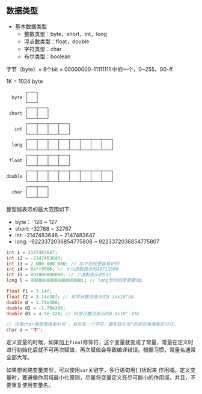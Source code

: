 ## 数据类型

- 基本数据类型
  - 整数类型：byte，short，int，long
  - 浮点数类型：float，double
  - 字符类型：char
  - 布尔类型：boolean

字节（byte）= 8个bit = 00000000`~`11111111 中的一个，0~255，00`~`ff

1K = 1024 byte

```ascii
       ┌───┐
  byte │   │
       └───┘
       ┌───┬───┐
 short │   │   │
       └───┴───┘
       ┌───┬───┬───┬───┐
   int │   │   │   │   │
       └───┴───┴───┴───┘
       ┌───┬───┬───┬───┬───┬───┬───┬───┐
  long │   │   │   │   │   │   │   │   │
       └───┴───┴───┴───┴───┴───┴───┴───┘
       ┌───┬───┬───┬───┐
 float │   │   │   │   │
       └───┴───┴───┴───┘
       ┌───┬───┬───┬───┬───┬───┬───┬───┐
double │   │   │   │   │   │   │   │   │
       └───┴───┴───┴───┴───┴───┴───┴───┘
       ┌───┬───┐
  char │   │   │
       └───┴───┘
```

整型能表示的最大范围如下:

- byte：-128 ~ 127
- short: -32768 ~ 32767
- int: -2147483648 ~ 2147483647
- long: -9223372036854775808 ~ 9223372036854775807

```java
int i = 2147483647;
int i2 = -2147483648;
int i3 = 2_000_000_000; // 加下划线更容易识别
int i4 = 0xff0000; // 十六进制表示的16711680
int i5 = 0b1000000000; // 二进制表示的512
long l = 9000000000000000000L; // long型的结尾需要加L

float f1 = 3.14f;
float f2 = 3.14e38f; // 科学计数法表示的3.14x10^38
double d = 1.79e308;
double d2 = -1.79e308;
double d3 = 4.9e-324; // 科学计数法表示的4.9x10^-324

// 注意char类型使用单引号'，且仅有一个字符，要和双引号"的字符串类型区分开。
char a = '中';
```



定义变量的时候，如果加上`final`修饰符，这个变量就变成了常量，常量在定义时进行初始化后就不可再次赋值，再次赋值会导致编译错误。根据习惯，常量名通常全部大写。



如果想省略变量类型，可以使用`var`关键字，多行语句用{ }括起来 作用域。定义变量时，要遵循作用域最小化原则，尽量将变量定义在尽可能小的作用域，并且，不要重复使用变量名。

